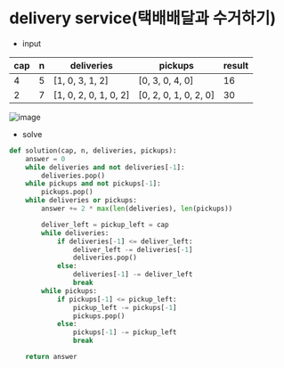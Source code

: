 # delivery service(택배배달과 수거하기)

- input

| cap | n | deliveries | pickups | result |
| --- | --- | --- | --- | --- |
| 4 | 5 | [1, 0, 3, 1, 2] | [0, 3, 0, 4, 0] | 16 |
| 2 | 7 | [1, 0, 2, 0, 1, 0, 2] | [0, 2, 0, 1, 0, 2, 0] | 30 |


![image](https://grepp-programmers.s3.ap-northeast-2.amazonaws.com/files/production/7ce63a07-3abd-40a1-87cc-c1f664393aa0/%E1%84%8C%E1%85%A2%E1%84%92%E1%85%A1%E1%86%AF%E1%84%8B%E1%85%AD%E1%86%BC%20%E1%84%90%E1%85%A2%E1%86%A8%E1%84%87%E1%85%A2%20%E1%84%89%E1%85%A1%E1%86%BC%E1%84%8C%E1%85%A1.png)

- solve

```python
def solution(cap, n, deliveries, pickups):
    answer = 0
    while deliveries and not deliveries[-1]:
        deliveries.pop()
    while pickups and not pickups[-1]:
        pickups.pop()
    while deliveries or pickups:
        answer += 2 * max(len(deliveries), len(pickups))

        deliver_left = pickup_left = cap
        while deliveries:
            if deliveries[-1] <= deliver_left:
                deliver_left -= deliveries[-1]
                deliveries.pop()
            else:
                deliveries[-1] -= deliver_left
                break
        while pickups:
            if pickups[-1] <= pickup_left:
                pickup_left -= pickups[-1]
                pickups.pop()
            else:
                pickups[-1] -= pickup_left
                break

    return answer
```
